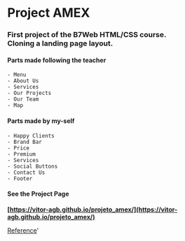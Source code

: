 # Project AMEX
### First project of the B7Web HTML/CSS course. <br/>Cloning a landing page layout.

#### Parts made following the teacher
    - Menu
    - About Us
    - Services
    - Our Projects
    - Our Team
    - Map
#### Parts made by my-self
    - Happy Clients
    - Brand Bar
    - Price
    - Premium
    - Services
    - Social Buttons
    - Contact Us
    - Footer

#### See the Project Page
**[https://vitor-agb.github.io/projeto_amex/](https://vitor-agb.github.io/projeto_amex/)**

[Reference](https://www.behance.net/gallery/58301549/Free-Landing-Page)'